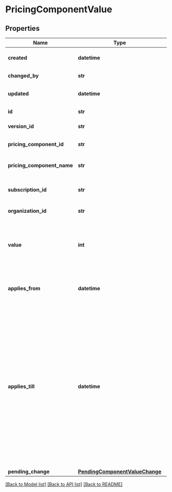 # PricingComponentValue

## Properties
Name | Type | Description | Notes
------------ | ------------- | ------------- | -------------
**created** | **datetime** | { \&quot;description\&quot; : \&quot;The UTC DateTime when the object was created.\&quot;, \&quot;verbs\&quot;:[] } | [optional] 
**changed_by** | **str** | { \&quot;description\&quot; : \&quot;ID of the user who last updated the entity.\&quot;, \&quot;verbs\&quot;:[] } | [optional] 
**updated** | **datetime** | { \&quot;description\&quot; : \&quot;The UTC DateTime when the object was last updated.\&quot;, \&quot;verbs\&quot;:[] } | [optional] 
**id** | **str** | { \&quot;description\&quot; : \&quot;\&quot;, \&quot;verbs\&quot;:[\&quot;GET\&quot;] } | 
**version_id** | **str** | { \&quot;description\&quot; : \&quot;\&quot;, \&quot;verbs\&quot;:[\&quot;GET\&quot;] } | [optional] 
**pricing_component_id** | **str** | { \&quot;description\&quot; : \&quot;\&quot;, \&quot;verbs\&quot;:[\&quot;POST\&quot;,\&quot;GET\&quot;] } | 
**pricing_component_name** | **str** | { \&quot;description\&quot; : \&quot;Name of the pricing-component associated with the pricing-component-value.\&quot;, \&quot;verbs\&quot;:[\&quot;GET\&quot;] } | [optional] 
**subscription_id** | **str** | { \&quot;description\&quot; : \&quot;Value can be left null if setting the pricing component value on the subscription directly.\&quot;, \&quot;verbs\&quot;:[\&quot;GET\&quot;, \&quot;POST\&quot;] } | 
**organization_id** | **str** | { \&quot;description\&quot; : \&quot;\&quot;, \&quot;verbs\&quot;:[\&quot;GET\&quot;] } | [optional] 
**value** | **int** | { \&quot;description\&quot; : \&quot;Quantity of a particular pricing component the subscription should have. For example if you have a pricing component for widgets, where $5/widget/month and you set the value to 10 then the customer will be charged $50 ($5 x 10) monthly.\&quot;, \&quot;verbs\&quot;:[\&quot;POST\&quot;,\&quot;PUT\&quot;,\&quot;GET\&quot;] } | 
**applies_from** | **datetime** | { \&quot;description\&quot; : \&quot;&lt;p&gt;The appliesFrom can be left null. If appliesFrom is set, it indicates when a value came into effect.&lt;/p&gt;\&quot;, \&quot;verbs\&quot;:[\&quot;POST\&quot;,\&quot;PUT\&quot;,\&quot;GET\&quot;] } | [optional] 
**applies_till** | **datetime** | { \&quot;description\&quot; : \&quot;&lt;p&gt;For &lt;span class&#x3D;\\\&quot;label label-default\\\&quot;&gt;setup&lt;/span&gt;, &lt;span class&#x3D;\\\&quot;label label-default\\\&quot;&gt;subscription&lt;/span&gt;, and &lt;span class&#x3D;\\\&quot;label label-default\\\&quot;&gt;arrears&lt;/span&gt; pricing components if appliesTill is specificed the value will be used whilst the time has not been reached. If appliesTill is null the pricing component value will be used until a new value is added. When a new value is added appliesTill will be set to the time the new value will take effect.&lt;/p&gt;&lt;p&gt;&lt;span class&#x3D;\\\&quot;label label-default\\\&quot;&gt;usage&lt;/span&gt; pricing applies to the previous billing period as it is charged in-arrears. When adding usage a new pricing component value should be added with appliesTill set to the end of the usages billing period. For example a monthly subscription results in an invoice being generated on the 1&lt;sup&gt;st&lt;/sup&gt; of March, the previous months usage period ended on the same date. A usage value should be added to the subscription with the appliesTill set to the invoices periodStart, the 1&lt;sup&gt;st&lt;/sup&gt; of March.&lt;/p&gt;\&quot;, \&quot;verbs\&quot;:[\&quot;POST\&quot;,\&quot;PUT\&quot;,\&quot;GET\&quot;] } | [optional] 
**pending_change** | [**PendingComponentValueChange**](PendingComponentValueChange.md) |  | [optional] 

[[Back to Model list]](../README.md#documentation-for-models) [[Back to API list]](../README.md#documentation-for-api-endpoints) [[Back to README]](../README.md)


